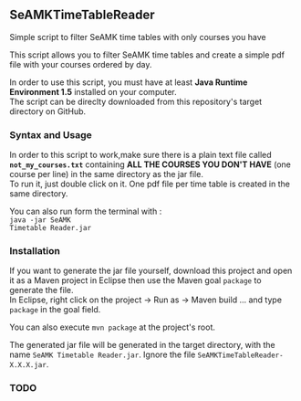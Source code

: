 <h2>SeAMKTimeTableReader</h2>
Simple script to filter SeAMK time tables with only courses you have


This script allows you to filter SeAMK time tables and create a simple pdf file with your courses ordered by day.

In order to use this script, you must have at least <b>Java Runtime Environment 1.5</b> installed on your computer.<br/>
The script can be direclty downloaded from this repository's target directory on GitHub.


<h3>Syntax and Usage</h3>

In order to this script to work,make sure there is a plain text file called <code><b>not_my_courses.txt</b></code> containing <b>ALL THE COURSES YOU DON'T HAVE</b> (one course per line) in the same directory as the jar file.<br/>
To run it, just double click on it. One pdf file per time table is created in the same directory.<br/>

You can also run form the terminal with : <br/><code>java -jar SeAMK Timetable Reader.jar</code>


<h3>Installation</h3>
If you want to generate the jar file yourself, download this project and open it as a Maven project in Eclipse then use the Maven goal <code>package</code> to generate the file.<br/>
In Eclipse, right click on the project -> Run as -> Maven build ... and type <code>package</code> in the goal field.

You can also execute <code>mvn package</code> at the project's root.

The generated jar file will be generated in the target directory, with the name <code>SeAMK Timetable Reader.jar</code>. Ignore the file <code>SeAMKTimeTableReader-X.X.X.jar</code>.

<h3>TODO</h3>
<ul>
</ul>
